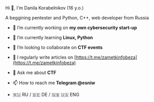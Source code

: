 Hi 👋, I'm Danila Korabelnikov (16 y.o.)

 A beggining pentester and Python, C++, web developer from Russia

- 🔭 I’m currently working on **my own cybersecurity start-up**

- 🌱 I’m currently learning **Linux, Python**

- 👯 I’m looking to collaborate on **CTF events**

- 📝 I regularly write articles on [https://t.me/zametkinfobeza](https://t.me/zametkinfobeza)

- 💬 Ask me about **CTF**

- 📫 How to reach me **Telegram @esniw**

- 🇷🇺 RU / 🇩🇪 DE / 🇬🇧 🇺🇸 ENG






